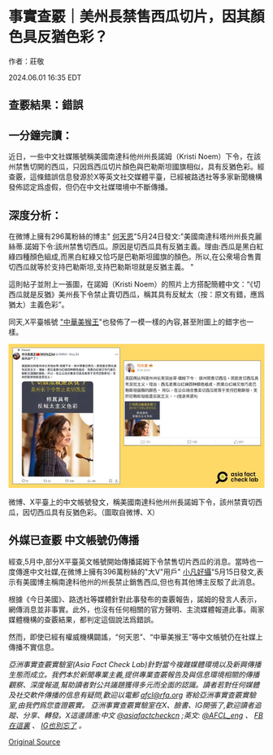 # 事實查覈｜美州長禁售西瓜切片，因其顏色具反猶色彩？

作者：莊敬

2024.06.01 16:35 EDT

## 查覈結果：錯誤

## 一分鐘完讀：

近日，一些中文社媒賬號稱美國南達科他州州長諾姆（Kristi Noem）下令，在該州禁售切開的西瓜，只因爲西瓜切片顏色與巴勒斯坦國旗相似，具有反猶色彩。經查覈，這條錯誤信息發源於X等英文社交媒體平臺，已經被路透社等多家新聞機構發佈認定爲虛假，但仍在中文社媒環境中不斷傳播。

## 深度分析：

在微博上擁有296萬粉絲的博主" [何天恩](https://m.weibo.cn/detail/5037646826444075)"5月24日發文:"美國南達科塔州州長克麗絲蒂.諾姆下令:該州禁售切西瓜。原因是切西瓜具有反猶主義。理由:西瓜是黑白紅綠四種顏色組成,而黑白紅綠又恰巧是巴勒斯坦國旗的顏色。所以,在公衆場合售賣切西瓜就等於支持巴勒斯坦,支持巴勒斯坦就是反猶主義。 "

這則帖子並附上一張圖，在諾姆（Kristi Noem）的照片上方搭配簡體中文：“《切西瓜就是反猶》美州長下令禁止賣切西瓜，稱其具有反魷太（按：原文有錯，應爲猶太）主義色彩”。

同天,X平臺帳號 ["中華美猴王](https://twitter.com/100fo1/status/1793893896281583808)"也發佈了一模一樣的內容,甚至附圖上的錯字也一樣。

![圖1. 微博、X平臺上的中文帳號發文，稱美國南達科他州州長諾姆下令，該州禁賣切西瓜，因切西瓜具有反猶色彩。圖取自微博、X.png](images/7PK735NK4SLJT5AKZKRFZS4Y3Q.png)

微博、X平臺上的中文帳號發文，稱美國南達科他州州長諾姆下令，該州禁賣切西瓜，因切西瓜具有反猶色彩。（圖取自微博、X）

## 外媒已查覈 中文帳號仍傳播

經查,5月中,部分X平臺英文帳號開始傳播諾姆下令禁售切片西瓜的消息。當時也一度傳進中文社媒,在微博上擁有396萬粉絲的"大V"用戶" [小凡好攝](https://weibo.com/1659893422/OeoaHuiaL?type=repost)"5月15日發文,表示有美國博主稱南達科他州的州長禁止銷售西瓜,但也有其他博主反駁了此消息。

根據《今日美國》、路透社等媒體針對此事發布的查覈報告，諾姆的發言人表示，網傳消息並非事實。此外，也沒有任何相關的官方聲明、主流媒體報道此事。兩家媒體機構的查覈結果，都判定這個說法爲錯誤。

然而，即使已經有權威機構闢謠，“何天恩”、“中華美猴王”等中文帳號仍在社媒上傳播不實信息。

*亞洲事實查覈實驗室(Asia Fact Check Lab)針對當今複雜媒體環境以及新興傳播生態而成立。我們本於新聞專業主義,提供專業查覈報告及與信息環境相關的傳播觀察、深度報道,幫助讀者對公共議題獲得多元而全面的認識。讀者若對任何媒體及社交軟件傳播的信息有疑問,歡迎以電郵*  [*afcl@rfa.org*](mailto:afcl@rfa.org)  *寄給亞洲事實查覈實驗室,由我們爲您查證覈實。* *亞洲事實查覈實驗室在X、臉書、IG開張了,歡迎讀者追蹤、分享、轉發。X這邊請進:中文*  [*@asiafactcheckcn*](https://twitter.com/asiafactcheckcn)  *;英文:*  [*@AFCL\_eng*](https://twitter.com/AFCL_eng)  *、*  [*FB在這裏*](https://www.facebook.com/asiafactchecklabcn)  *、*  [*IG也別忘了*](https://www.instagram.com/asiafactchecklab/)  *。*



[Original Source](https://www.rfa.org/mandarin/shishi-hecha/hc-06012024163519.html)